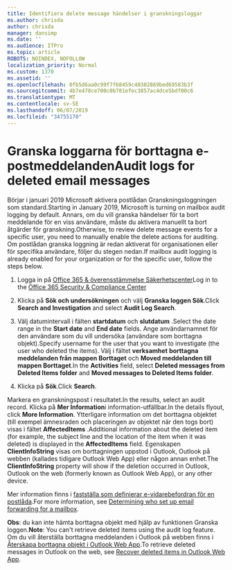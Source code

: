 ```yaml
---
title: Identifiera delete message händelser i granskningsloggar
ms.author: chrisda
author: chrisda
manager: dansimp
ms.date: ''
ms.audience: ITPro
ms.topic: article
ROBOTS: NOINDEX, NOFOLLOW
localization_priority: Normal
ms.custom: 1370
ms.assetid: ''
ms.openlocfilehash: 0fb5d6aa0c99f7f68459c40302869bed69583b3f
ms.sourcegitcommit: 4b7e478ce700c0b781efec3857ac4dce5bdf00c6
ms.translationtype: MT
ms.contentlocale: sv-SE
ms.lasthandoff: 06/07/2019
ms.locfileid: "34755170"
---
```

# <a name="audit-logs-for-deleted-email-messages"></a><span data-ttu-id="c786f-102">Granska loggarna för borttagna e-postmeddelanden</span><span class="sxs-lookup"><span data-stu-id="c786f-102">Audit logs for deleted email messages</span></span>

<span data-ttu-id="c786f-103">Börjar i januari 2019 Microsoft aktivera postlådan Granskningsloggningen som standard.</span><span class="sxs-lookup"><span data-stu-id="c786f-103">Starting in January 2019, Microsoft is turning on mailbox audit logging by default.</span></span> <span data-ttu-id="c786f-104">Annars, om du vill granska händelser för ta bort meddelande för en viss användare, måste du aktivera manuellt ta bort åtgärder för granskning.</span><span class="sxs-lookup"><span data-stu-id="c786f-104">Otherwise, to review delete message events for a specific user, you need to manually enable the delete actions for auditing.</span></span> <span data-ttu-id="c786f-105">Om postlådan granska loggning är redan aktiverat för organisationen eller för specifika användare, följer du stegen nedan.</span><span class="sxs-lookup"><span data-stu-id="c786f-105">If mailbox audit logging is already enabled for your organization or for the specific user, follow the steps below.</span></span>

1. <span data-ttu-id="c786f-106">Logga in på [Office 365 & överensstämmelse Säkerhetscenter](https://protection.office.com/)</span><span class="sxs-lookup"><span data-stu-id="c786f-106">Log in to the [Office 365 Security & Compliance Center](https://protection.office.com/)</span></span>

2. <span data-ttu-id="c786f-107">Klicka på **Sök och undersökningen** och välj **Granska loggen Sök**.</span><span class="sxs-lookup"><span data-stu-id="c786f-107">Click **Search and Investigation** and select **Audit Log Search**.</span></span>

3. <span data-ttu-id="c786f-108">Välj datumintervall i fälten **startdatum** och **slutdatum** .</span><span class="sxs-lookup"><span data-stu-id="c786f-108">Select the date range in the **Start date** and **End date** fields.</span></span> <span data-ttu-id="c786f-109">Ange användarnamnet för den användare som du vill undersöka (användare som borttagna objekt).</span><span class="sxs-lookup"><span data-stu-id="c786f-109">Specify username for the user that you want to investigate (the user who deleted the items).</span></span> <span data-ttu-id="c786f-110">Välj i fältet **verksamhet** **borttagna meddelanden från mappen Borttaget** och **Moved meddelanden till mappen Borttaget**.</span><span class="sxs-lookup"><span data-stu-id="c786f-110">In the **Activities** field, select **Deleted messages from Deleted Items folder** and **Moved messages to Deleted Items folder**.</span></span>

4. <span data-ttu-id="c786f-111">Klicka på **Sök**.</span><span class="sxs-lookup"><span data-stu-id="c786f-111">Click **Search**.</span></span>

<span data-ttu-id="c786f-112">Markera en granskningspost i resultatet.</span><span class="sxs-lookup"><span data-stu-id="c786f-112">In the results, select an audit record.</span></span> <span data-ttu-id="c786f-113">Klicka på **Mer Information**i information-utfällbar.</span><span class="sxs-lookup"><span data-stu-id="c786f-113">In the details flyout, click **More Information**.</span></span> <span data-ttu-id="c786f-114">Ytterligare information om det borttagna objektet (till exempel ämnesraden och placeringen av objektet när den togs bort) visas i fältet **AffectedItems** .</span><span class="sxs-lookup"><span data-stu-id="c786f-114">Additional information about the deleted item (for example, the subject line and the location of the item when it was deleted) is displayed in the **AffectedItems** field.</span></span> <span data-ttu-id="c786f-115">Egenskapen **ClientInfoString** visas om borttagningen uppstod i Outlook, Outlook på webben (kallades tidigare Outlook Web App) eller någon annan enhet.</span><span class="sxs-lookup"><span data-stu-id="c786f-115">The **ClientInfoString** property will show if the deletion occurred in Outlook, Outlook on the web (formerly known as Outlook Web App), or any other device.</span></span>

<span data-ttu-id="c786f-116">Mer information finns i [fastställa som definierar e-vidarebefordran för en postlåda](https://docs.microsoft.com/office365/securitycompliance/auditing-troubleshooting-scenarios#determining-if-a-user-deleted-email-items).</span><span class="sxs-lookup"><span data-stu-id="c786f-116">For more information, see [Determining who set up email forwarding for a mailbox](https://docs.microsoft.com/office365/securitycompliance/auditing-troubleshooting-scenarios#determining-if-a-user-deleted-email-items).</span></span>

<span data-ttu-id="c786f-117">**Obs**: du kan inte hämta borttagna objekt med hjälp av funktionen Granska loggen.</span><span class="sxs-lookup"><span data-stu-id="c786f-117">**Note**: You can't retrieve deleted items using the audit log feature.</span></span> <span data-ttu-id="c786f-118">Om du vill återställa borttagna meddelanden i Outlook på webben finns i [Återskapa borttagna objekt i Outlook Web App](https://support.office.com/article/C3D8FC15-EEEF-4F1C-81DF-E27964B7EDD4).</span><span class="sxs-lookup"><span data-stu-id="c786f-118">To retrieve deleted messages in Outlook on the web, see [Recover deleted items in Outlook Web App](https://support.office.com/article/C3D8FC15-EEEF-4F1C-81DF-E27964B7EDD4).</span></span>
